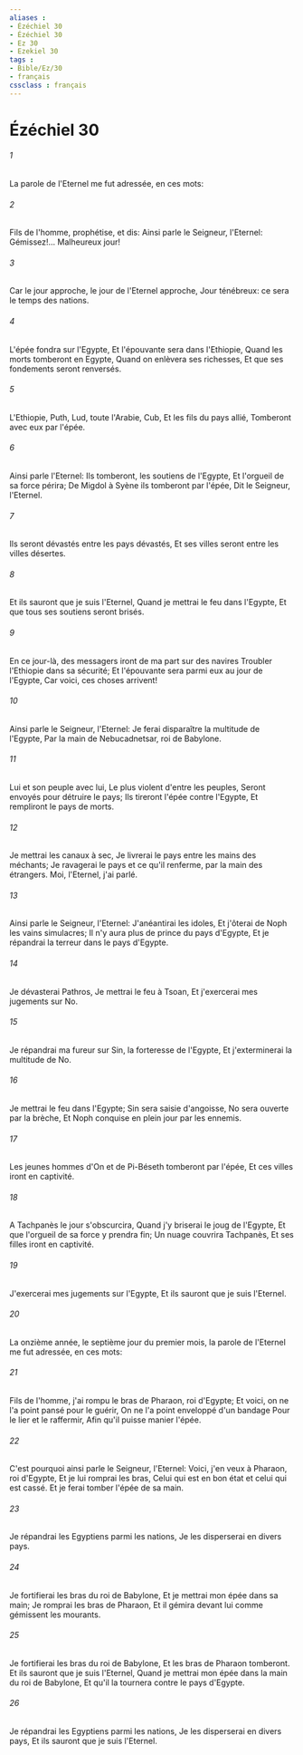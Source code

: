 ```yaml
---
aliases : 
- Ézéchiel 30
- Ézéchiel 30
- Ez 30
- Ezekiel 30
tags : 
- Bible/Ez/30
- français
cssclass : français
---
```


# Ézéchiel 30

###### 1
La parole de l'Eternel me fut adressée, en ces mots:
###### 2
Fils de l'homme, prophétise, et dis: Ainsi parle le Seigneur, l'Eternel: Gémissez!... Malheureux jour!
###### 3
Car le jour approche, le jour de l'Eternel approche, Jour ténébreux: ce sera le temps des nations.
###### 4
L'épée fondra sur l'Egypte, Et l'épouvante sera dans l'Ethiopie, Quand les morts tomberont en Egypte, Quand on enlèvera ses richesses, Et que ses fondements seront renversés.
###### 5
L'Ethiopie, Puth, Lud, toute l'Arabie, Cub, Et les fils du pays allié, Tomberont avec eux par l'épée.
###### 6
Ainsi parle l'Eternel: Ils tomberont, les soutiens de l'Egypte, Et l'orgueil de sa force périra; De Migdol à Syène ils tomberont par l'épée, Dit le Seigneur, l'Eternel.
###### 7
Ils seront dévastés entre les pays dévastés, Et ses villes seront entre les villes désertes.
###### 8
Et ils sauront que je suis l'Eternel, Quand je mettrai le feu dans l'Egypte, Et que tous ses soutiens seront brisés.
###### 9
En ce jour-là, des messagers iront de ma part sur des navires Troubler l'Ethiopie dans sa sécurité; Et l'épouvante sera parmi eux au jour de l'Egypte, Car voici, ces choses arrivent!
###### 10
Ainsi parle le Seigneur, l'Eternel: Je ferai disparaître la multitude de l'Egypte, Par la main de Nebucadnetsar, roi de Babylone.
###### 11
Lui et son peuple avec lui, Le plus violent d'entre les peuples, Seront envoyés pour détruire le pays; Ils tireront l'épée contre l'Egypte, Et rempliront le pays de morts.
###### 12
Je mettrai les canaux à sec, Je livrerai le pays entre les mains des méchants; Je ravagerai le pays et ce qu'il renferme, par la main des étrangers. Moi, l'Eternel, j'ai parlé.
###### 13
Ainsi parle le Seigneur, l'Eternel: J'anéantirai les idoles, Et j'ôterai de Noph les vains simulacres; Il n'y aura plus de prince du pays d'Egypte, Et je répandrai la terreur dans le pays d'Egypte.
###### 14
Je dévasterai Pathros, Je mettrai le feu à Tsoan, Et j'exercerai mes jugements sur No.
###### 15
Je répandrai ma fureur sur Sin, la forteresse de l'Egypte, Et j'exterminerai la multitude de No.
###### 16
Je mettrai le feu dans l'Egypte; Sin sera saisie d'angoisse, No sera ouverte par la brèche, Et Noph conquise en plein jour par les ennemis.
###### 17
Les jeunes hommes d'On et de Pi-Béseth tomberont par l'épée, Et ces villes iront en captivité.
###### 18
A Tachpanès le jour s'obscurcira, Quand j'y briserai le joug de l'Egypte, Et que l'orgueil de sa force y prendra fin; Un nuage couvrira Tachpanès, Et ses filles iront en captivité.
###### 19
J'exercerai mes jugements sur l'Egypte, Et ils sauront que je suis l'Eternel.
###### 20
La onzième année, le septième jour du premier mois, la parole de l'Eternel me fut adressée, en ces mots:
###### 21
Fils de l'homme, j'ai rompu le bras de Pharaon, roi d'Egypte; Et voici, on ne l'a point pansé pour le guérir, On ne l'a point enveloppé d'un bandage Pour le lier et le raffermir, Afin qu'il puisse manier l'épée.
###### 22
C'est pourquoi ainsi parle le Seigneur, l'Eternel: Voici, j'en veux à Pharaon, roi d'Egypte, Et je lui romprai les bras, Celui qui est en bon état et celui qui est cassé. Et je ferai tomber l'épée de sa main.
###### 23
Je répandrai les Egyptiens parmi les nations, Je les disperserai en divers pays.
###### 24
Je fortifierai les bras du roi de Babylone, Et je mettrai mon épée dans sa main; Je romprai les bras de Pharaon, Et il gémira devant lui comme gémissent les mourants.
###### 25
Je fortifierai les bras du roi de Babylone, Et les bras de Pharaon tomberont. Et ils sauront que je suis l'Eternel, Quand je mettrai mon épée dans la main du roi de Babylone, Et qu'il la tournera contre le pays d'Egypte.
###### 26
Je répandrai les Egyptiens parmi les nations, Je les disperserai en divers pays, Et ils sauront que je suis l'Eternel.
